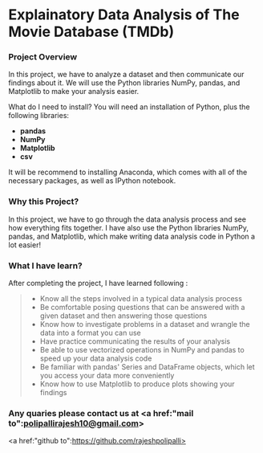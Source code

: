 
# Explainatory Data Analysis of The Movie Database (TMDb)

### Project Overview

In this project, we have to analyze a dataset and then communicate our findings about it. We will use the Python libraries NumPy, pandas, and Matplotlib to make your analysis easier.

What do I need to install? You will need an installation of Python, plus the following libraries:

- **pandas**
- **NumPy**
- **Matplotlib**
- **csv**

It will be recommend to installing Anaconda, which comes with all of the necessary packages, as well as IPython notebook.

### Why this Project?

In this project, we have to go through the data analysis process and see how everything fits together. I have also use the Python libraries NumPy, pandas, and Matplotlib, which make writing data analysis code in Python a lot easier!

### What I have learn?

After completing the project, I have learned following :

>- Know all the steps involved in a typical data analysis process
>- Be comfortable posing questions that can be answered with a given dataset and then answering those questions
>- Know how to investigate problems in a dataset and wrangle the data into a format you can use
>- Have practice communicating the results of your analysis
>- Be able to use vectorized operations in NumPy and pandas to speed up your data analysis code
>- Be familiar with pandas' Series and DataFrame objects, which let you access your data more conveniently
>- Know how to use Matplotlib to produce plots showing your findings

### Any quaries please contact us at <a href:"mail to":polipallirajesh10@gmail.com>
<a href:"github to":https://github.com/rajeshpolipalli>


